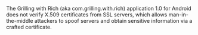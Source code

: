 The Grilling with Rich (aka com.grilling.with.rich) application 1.0 for Android does not verify X.509 certificates from SSL servers, which allows man-in-the-middle attackers to spoof servers and obtain sensitive information via a crafted certificate.